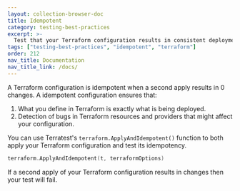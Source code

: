 ```yaml
---
layout: collection-browser-doc
title: Idempotent
category: testing-best-practices
excerpt: >-
  Test that your Terraform configuration results in consistent deployments.
tags: ["testing-best-practices", "idempotent", "terraform"]
order: 212
nav_title: Documentation
nav_title_link: /docs/
---
```


A Terraform configuration is idempotent when a second apply results in 0 changes. A idempotent configuration ensures that:

1.  What you define in Terraform is exactly what is being deployed. 
1.  Detection of bugs in Terraform resources and providers that might affect your configuration.

You can use Terratest's `terraform.ApplyAndIdempotent()` function to both apply your Terraform configuration and test its
idempotency.

```go
terraform.ApplyAndIdempotent(t, terraformOptions)
```

If a second apply of your Terraform configuration results in changes then your test will fail.
